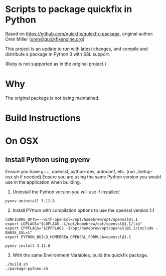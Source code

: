 
# Scripts to package quickfix in Python

Based on https://github.com/quickfix/quickfix-package, original author: Oren Miller (oren@quickfixengine.org)

This project is an update to run with latest changes,
and compile and distribute a package in Python 3 with SSL support.

(Ruby is not supported as in the original project.)

# Why
The original package is not being maintained.

# Build Instructions

# On OSX

## Install Python using pyenv

Ensure you have g++, openssl, python-dev, autoconf, etc. (run ./setup-osx.sh if needed)
Ensure you are using the same Python version you would use in the application when building.

1. Uninstall the Python version you will use if installed:

```
pyenv uninstall 3.11.8
```

2. Install PYthon with compilation options to use the openssl version 1.1

```
CONFIGURE_OPTS=--with-openssl=/opt/homebrew/opt/openssl@1.1
export LDFLAGS="$LDFLAGS -L/opt/homebrew/opt/openssl@1.1/lib"
export CPPFLAGS="$CPPFLAGS -I/opt/homebrew/opt/openssl@1.1/include -DHAVE_SSL=1"
export PYTHON_BUILD_HOMEBREW_OPENSSL_FORMULA=openssl@1.1

pyenv install 3.11.8
```

3. With the same Environment Variables, build the quickfix package.

```
./build.sh
./package-python.sh
```
